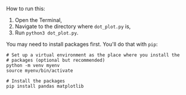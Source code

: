 How to run this:

1. Open the Terminal,
2. Navigate to the directory where `dot_plot.py` is,
3. Run `python3 dot_plot.py`.

You may need to install packages first. You'll do that with `pip`:

```
# Set up a virtual environment as the place where you install the
# packages (optional but recommended)
python -m venv myenv
source myenv/bin/activate

# Install the packages
pip install pandas matplotlib
```